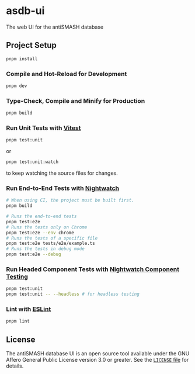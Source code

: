 # asdb-ui

The web UI for the antiSMASH database

## Project Setup

```sh
pnpm install
```

### Compile and Hot-Reload for Development

```sh
pnpm dev
```

### Type-Check, Compile and Minify for Production

```sh
pnpm build
```

### Run Unit Tests with [Vitest](https://vitest.dev/)

```sh
pnpm test:unit
```

or

```sh
pnpm test:unit:watch
```

to keep watching the source files for changes.

### Run End-to-End Tests with [Nightwatch](https://nightwatchjs.org/)

```sh
# When using CI, the project must be built first.
pnpm build

# Runs the end-to-end tests
pnpm test:e2e
# Runs the tests only on Chrome
pnpm test:e2e --env chrome
# Runs the tests of a specific file
pnpm test:e2e tests/e2e/example.ts
# Runs the tests in debug mode
pnpm test:e2e --debug
```

### Run Headed Component Tests with [Nightwatch Component Testing](https://nightwatchjs.org/guide/component-testing/introduction.html)

```sh
pnpm test:unit
pnpm test:unit -- --headless # for headless testing
```

### Lint with [ESLint](https://eslint.org/)

```sh
pnpm lint
```

## License

The antiSMASH database UI is an open source tool available under the GNU Affero General Public License version 3.0 or greater.
See the [`LICENSE` file](LICENSE) for details.
